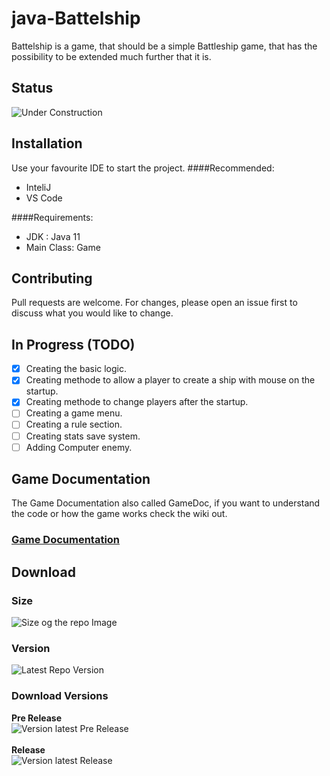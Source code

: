 # java-Battelship

Battelship is a game, that should be a simple Battleship game, that has the possibility to be extended much further that it is.

## Status 
![Under Construction](https://media.giphy.com/media/kfR5iyQgmq7PoiFTAf/giphy.gif)

## Installation

Use your favourite IDE to start the project. 
####Recommended:
* InteliJ
* VS Code

####Requirements:
* JDK : Java 11
* Main Class: Game

## Contributing
Pull requests are welcome. For changes, please open an issue first to discuss what you would like to change.

## In Progress (TODO)
- [x] Creating the basic logic.
- [x] Creating methode to allow a player to create a ship with mouse on the startup.
- [x] Creating methode to change players after the startup.
- [ ] Creating a game menu.
- [ ] Creating a rule section.
- [ ] Creating stats save system.
- [ ] Adding Computer enemy.

## Game Documentation
The Game Documentation also called GameDoc, if you want to understand the code or how the game works check the wiki out.
<br>
### [Game Documentation](https://github.com/KnightRider2070/java-Battelship/wiki/Home)

## Download

### Size
![Size og the repo Image](https://img.shields.io/github/repo-size/KnightRider2070/java-Battelship?style=for-the-badge)

### Version
![Latest Repo Version](https://img.shields.io/github/v/tag/KnightRider2070/java-Battelship?style=for-the-badge)

### Download Versions
**Pre Release**
<br>
![Version latest Pre Release](https://img.shields.io/github/v/release/KnightRider2070/java-Battelship?include_prereleases&style=for-the-badge)
<br>
<br>
**Release**
<br>
![Version latest Release](https://img.shields.io/github/v/release/KnightRider2070/java-Battelship?style=for-the-badge)
